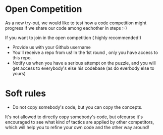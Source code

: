 # Open Competition 

As a new try-out, we would like to test how a code competition might progress if we share our code among eachother in steps :-)

If you want to join in the open competition ( highly recommended!)
- Provide us with your Github username
- You'll receive a repo from us! In the 1st round , only you have access to this repo.
- Notify us when you have a serious attempt on the puzzle, and you will get access to everybody's else his codebase (as do everbody else to yours)



# Soft rules
- Do not copy somebody's code, but you can copy the concepts.

It's not allowed to directly copy somebody's code, but ofcourse it's encouraged to see what kind of tactics are applied by other competitors, which will help you to refine your own code and the other way around!
